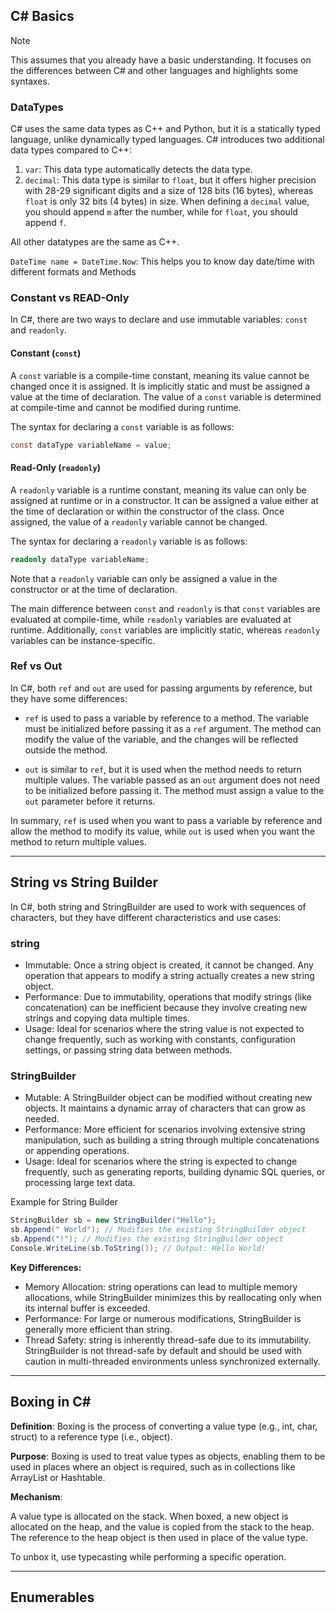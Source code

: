 ## C# Basics

> [!NOTE]
> This assumes that you already have a basic understanding. It focuses on the differences between C# and other languages and highlights some syntaxes.

### DataTypes

C# uses the same data types as C++ and Python, but it is a statically typed language, unlike dynamically typed languages. C# introduces two additional data types compared to C++:

1. `var`: This data type automatically detects the data type.
2. `decimal`: This data type is similar to `float`, but it offers higher precision with 28-29 significant digits and a size of 128 bits (16 bytes), whereas `float` is only 32 bits (4 bytes) in size. When defining a `decimal` value, you should append `m` after the number, while for `float`, you should append `f`.

All other datatypes are the same as C++.

`DateTime name = DateTime.Now`: This helps you to know day date/time with different formats and Methods

### Constant vs READ-Only

In C#, there are two ways to declare and use immutable variables: `const` and `readonly`.

#### Constant (`const`)

A `const` variable is a compile-time constant, meaning its value cannot be changed once it is assigned. It is implicitly static and must be assigned a value at the time of declaration. The value of a `const` variable is determined at compile-time and cannot be modified during runtime.

The syntax for declaring a `const` variable is as follows:

```csharp
const dataType variableName = value;
```

#### Read-Only (`readonly`)

A `readonly` variable is a runtime constant, meaning its value can only be assigned at runtime or in a constructor. It can be assigned a value either at the time of declaration or within the constructor of the class. Once assigned, the value of a `readonly` variable cannot be changed.

The syntax for declaring a `readonly` variable is as follows:

```csharp
readonly dataType variableName;
```

Note that a `readonly` variable can only be assigned a value in the constructor or at the time of declaration.

The main difference between `const` and `readonly` is that `const` variables are evaluated at compile-time, while `readonly` variables are evaluated at runtime. Additionally, `const` variables are implicitly static, whereas `readonly` variables can be instance-specific.

### Ref vs Out

In C#, both `ref` and `out` are used for passing arguments by reference, but they have some differences:

- `ref` is used to pass a variable by reference to a method. The variable must be initialized before passing it as a `ref` argument. The method can modify the value of the variable, and the changes will be reflected outside the method.

- `out` is similar to `ref`, but it is used when the method needs to return multiple values. The variable passed as an `out` argument does not need to be initialized before passing it. The method must assign a value to the `out` parameter before it returns.

In summary, `ref` is used when you want to pass a variable by reference and allow the method to modify its value, while `out` is used when you want the method to return multiple values.

---

## String vs String Builder

In C#, both string and StringBuilder are used to work with sequences of characters, but they have different characteristics and use cases:

### string

- Immutable: Once a string object is created, it cannot be changed. Any operation that appears to modify a string actually creates a new string object.
- Performance: Due to immutability, operations that modify strings (like concatenation) can be inefficient because they involve creating new strings and copying data multiple times.
- Usage: Ideal for scenarios where the string value is not expected to change frequently, such as working with constants, configuration settings, or passing string data between methods.

### StringBuilder

- Mutable: A StringBuilder object can be modified without creating new objects. It maintains a dynamic array of characters that can grow as needed.
- Performance: More efficient for scenarios involving extensive string manipulation, such as building a string through multiple concatenations or appending operations.
- Usage: Ideal for scenarios where the string is expected to change frequently, such as generating reports, building dynamic SQL queries, or processing large text data.

Example for String Builder

```cs
StringBuilder sb = new StringBuilder("Hello");
sb.Append(" World"); // Modifies the existing StringBuilder object
sb.Append("!"); // Modifies the existing StringBuilder object
Console.WriteLine(sb.ToString()); // Output: Hello World!
```

**Key Differences:**

- Memory Allocation: string operations can lead to multiple memory allocations, while StringBuilder minimizes this by reallocating only when its internal buffer is exceeded.
- Performance: For large or numerous modifications, StringBuilder is generally more efficient than string.
- Thread Safety: string is inherently thread-safe due to its immutability. StringBuilder is not thread-safe by default and should be used with caution in multi-threaded environments unless synchronized externally.

---

## Boxing in C#

**Definition**: Boxing is the process of converting a value type (e.g., int, char, struct) to a reference type (i.e., object).

**Purpose**: Boxing is used to treat value types as objects, enabling them to be used in places where an object is required, such as in collections like ArrayList or Hashtable.

**Mechanism**:

A value type is allocated on the stack.
When boxed, a new object is allocated on the heap, and the value is copied from the stack to the heap.
The reference to the heap object is then used in place of the value type.

To unbox it, use typecasting while performing a specific operation.

---

## Enumerables
